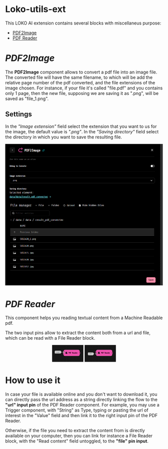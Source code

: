 # Loko-utils-ext
This LOKO AI extension contains several blocks with miscellaneus purpose:

- [PDF2Image](#pdf2image)
- [PDF Reader](#pdfreader)


# <a name="pdf2image">_PDF2Image_ </a>

The **PDF2Image** component allows to convert a pdf file into an image file. The converted file will have the same filename, to which will be add the relative page number of the pdf converted, and the file extensions of the image chosen.
For instance, if your file it's called "file.pdf" and you contains only 1 page, then the new file, supposing we are saving it as ".png", will be saved as "file_1.png". 

## Settings

In the *"Image extension"* field select the extension that you want to us for the image, the default value is *".png"*.
In the *"Saving directory"* field select the directory in which you want to save the resulting file.

![](resources/pdf2image_settings.png)

# <a name="pdfreader">_PDF Reader_ </a>

This component helps you reading textual content from a Machine Readable pdf.


The two input pins allow to extract the content both from a url and file, which can be read with a File Reader block.

<p float="left"  align="middle">
  <img src="resources/pdf_reader_pin1.png" width="100" />
  <img src="resources/pdf_reader_pin2.png" width="100" />
</p>

# How to use it
In case your file is available online and you don't want to download it, you can directly pass the url address as a string directly linking the flow to the **"url" input pin** of the PDF Reader component. For example, you may use a Trigger component, with "String" as Type, typing or pasting the url of interest in the "Value" field and then link it to the right input pin of the PDF Reader.

Otherwise, if the file you need to extract the content from is directly available on your computer, then you can link for instance a File Reader block, with the "Read content" field untoggled, to the **"file" pin input**.
